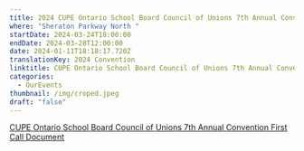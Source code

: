 ```yaml
---
title: 2024 CUPE Ontario School Board Council of Unions 7th Annual Convention
where: "Sheraton Parkway North "
startDate: 2024-03-24T18:00:00
endDate: 2024-03-28T12:00:00
date: 2024-01-11T18:18:17.720Z
translationKey: 2024 Convention
linktitle: CUPE Ontario School Board Council of Unions 7th Annual Convention
categories:
  - OurEvents
thumbnail: /img/croped.jpeg
draft: "false"
---
```

[CUPE Ontario School Board Council of Unions 7th Annual Convention First Call Document](https://osbcu-my.sharepoint.com/:b:/g/personal/mmaguire_osbcu_ca/EZJYRMDZfbJGsI0dhNRSee8Bw_b_vTmHRL7O1_3p2jJb7g?e=yCiMSP)
